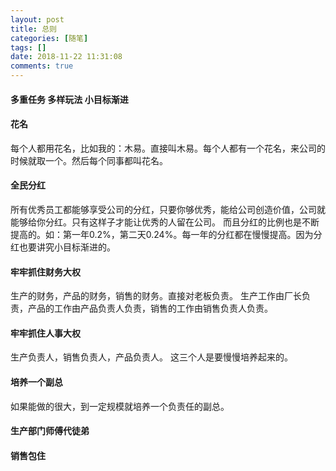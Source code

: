 ```yaml
---
layout: post
title: 总则
categories: [随笔]
tags: []
date: 2018-11-22 11:31:08
comments: true
---
```


#### 多重任务 多样玩法 小目标渐进

#### 花名
每个人都用花名，比如我的：木易。直接叫木易。每个人都有一个花名，来公司的时候就取一个。然后每个同事都叫花名。

#### 全民分红
所有优秀员工都能够享受公司的分红，只要你够优秀，能给公司创造价值，公司就能够给你分红。只有这样子才能让优秀的人留在公司。
而且分红的比例也是不断提高的。如：第一年0.2%，第二天0.24%。每一年的分红都在慢慢提高。因为分红也要讲究小目标渐进的。

#### 牢牢抓住财务大权
生产的财务，产品的财务，销售的财务。直接对老板负责。
生产工作由厂长负责，产品的工作由产品负责人负责，销售的工作由销售负责人负责。

#### 牢牢抓住人事大权
生产负责人，销售负责人，产品负责人。
这三个人是要慢慢培养起来的。

#### 培养一个副总
如果能做的很大，到一定规模就培养一个负责任的副总。





#### 生产部门师傅代徒弟


#### 销售包住





